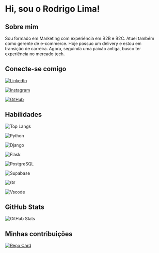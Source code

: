 # Hi, sou o Rodrigo Lima!

## Sobre mim
Sou formado em Marketing com experiência em B2B e B2C. Atuei também como gerente de e-commerce. Hoje possuo um delivery e estou em transição de carreira.
Agora, seguinda uma paixão antiga, busco ter experiência no mercado tech.

## Conecte-se comigo
[![LinkedIn](https://img.shields.io/badge/LinkedIn-0077B5?style=for-the-badge&logo=linkedin&logoColor=white)](https://www.linkedin.com/in/rodrigo-lima-278180221/)

[![Instagram](https://img.shields.io/badge/-Instagram-%23E4405F?style=for-the-badge&logo=instagram&logoColor=white)](https://www.instagram.com/rodrigolima83/)

[![GitHub](https://img.shields.io/badge/GitHub-100000?style=for-the-badge&logo=github&logoColor=white)](https://github.com/rtlima83)


## Habilidades
![Top Langs](https://github-readme-stats-git-masterrstaa-rickstaa.vercel.app/api/top-langs/?username=rtlima83&layout=compact&cache_seconds=86400&theme=dracula)

![Python](https://img.shields.io/badge/python-3670A0?style=for-the-badge&logo=python&logoColor=ffdd54)

![Django](https://img.shields.io/badge/django-%23092E20.svg?style=for-the-badge&logo=django&logoColor=white)

![Flask](https://img.shields.io/badge/flask-%23000.svg?style=for-the-badge&logo=flask&logoColor=white)

![PostgreSQL](https://img.shields.io/badge/PostgreSQL-000?style=for-the-badge&logo=postgresql)

![Supabase](https://img.shields.io/badge/Supabase-3ECF8E?style=for-the-badge&logo=supabase&logoColor=white)

![Git](https://img.shields.io/badge/GIT-E44C30?style=for-the-badge&logo=git&logoColor=white)

![Vscode](https://img.shields.io/badge/Vscode-007ACC?style=for-the-badge&logo=visual-studio-code&logoColor=white)




## GitHub Stats
![GitHub Stats](https://github-readme-stats.vercel.app/api?username=rtlima83&show_icons=true&hide=contribs,prs&cache_seconds=86400&theme=dracula)

## Minhas contribuições
[![Repo Card](https://github-readme-stats.vercel.app/api/pin/?username=rtlima83&repo=dio-lab-open-source&cache_seconds=86400&theme=dracula)](https://github.com/rtlima83/dio-lab-open-source)
